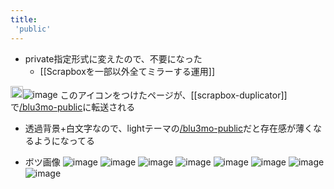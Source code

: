 ```yaml
---
title:
 'public'
---
```


- private指定形式に変えたので、不要になった
    - [[Scrapboxを一部以外全てミラーする運用]]




<img src='https://scrapbox.io/api/pages/blu3mo-public/public/icon' alt='public.icon' height="19.5"/>![image](https://gyazo.com/98a0b007f8efc6515647ffd328970ce7/thumb/1000)
このアイコンをつけたページが、[[scrapbox-duplicator]]で[/blu3mo-public](https://scrapbox.io/blu3mo-public)に転送される
- 透過背景+白文字なので、lightテーマの[/blu3mo-public](https://scrapbox.io/blu3mo-public)だと存在感が薄くなるようになってる

- ボツ画像
![image](https://gyazo.com/263bf16b80537cba0d89d8856e851892/thumb/1000)
![image](https://gyazo.com/e9028f8456812b5aadb32942c44964e9/thumb/1000)
![image](https://gyazo.com/6e303adda262d2a44d8926185f6610aa/thumb/1000)
![image](https://gyazo.com/f87ff66a1150e91f3916c32926aa6c07/thumb/1000)
![image](https://gyazo.com/0c74409141c66f3a393e6b4a68103cec/thumb/1000)
![image](https://gyazo.com/c0e4729d88bd73206efa28c7c9db7688/thumb/1000)
![image](https://gyazo.com/2a694680d70739e049f2595a03511609/thumb/1000)
![image](https://gyazo.com/52cb34c76f94c2023282f21b616c4b2d/thumb/1000)
